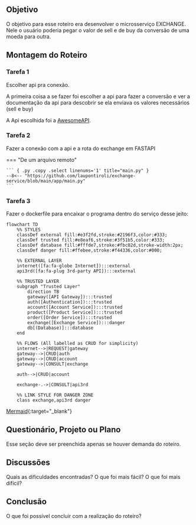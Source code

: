 ## Objetivo

O objetivo para esse roteiro era desenvolver o microsserviço EXCHANGE. Nele o usuário poderia pegar o valor de sell e de buy da conversão de uma moeda para outra.
## Montagem do Roteiro


### Tarefa 1

Escolher api pra conexão.

A primeira coisa a se fazer foi escolher a api para fazer a conversão e ver a documentação da api para descobrir se ela enviava os valores necessários (sell e buy)

A Api escolhida foi a [AwesomeAPI](https://docs.awesomeapi.com.br/api-de-moedas).

### Tarefa 2

Fazer a conexão com a api e a rota do exchange em FASTAPI 

=== "De um arquivo remoto"

    ``` { .py .copy .select linenums='1' title="main.py" }
    --8<-- "https://github.com/laupontiroli/exchange-service/blob/main/app/main.py"
    ```


### Tarefa 3

Fazer o dockerfile para encaixar o programa dentro do serviço desse jeito:

```mermaid
flowchart TD
    %% STYLES
    classDef external fill:#e3f2fd,stroke:#2196f3,color:#333;
    classDef trusted fill:#e8eaf6,stroke:#3f51b5,color:#333;
    classDef database fill:#fffde7,stroke:#fbc02d,stroke-width:2px;
    classDef danger fill:#ffebee,stroke:#f44336,color:#000;

    %% EXTERNAL LAYER
    internet([fa:fa-globe Internet]):::external
    api3rd([fa:fa-plug 3rd-party API]):::external

    %% TRUSTED LAYER
    subgraph "Trusted Layer"
        direction TB
        gateway([API Gateway]):::trusted
        auth([Authentication]):::trusted
        account([Account Service]):::trusted
        product([Product Service]):::trusted
        order([Order Service]):::trusted
        exchange([Exchange Service]):::danger
        db[(Database)]:::database
    end

    %% FLOWS (All labelled as CRUD for simplicity)
    internet-->|REQUEST|gateway
    gateway-->|CRUD|auth
    gateway-->|CRUD|account
    gateway-->|CONSULT|exchange

    auth-->|CRUD|account

    exchange-.->|CONSULT|api3rd

    %% LINK STYLE FOR DANGER ZONE
    class exchange,api3rd danger

```

[Mermaid](https://mermaid.js.org/syntax/architecture.html){:target="_blank"}

## Questionário, Projeto ou Plano

Esse seção deve ser preenchida apenas se houver demanda do roteiro.

## Discussões

Quais as dificuldades encontradas? O que foi mais fácil? O que foi mais difícil?

## Conclusão

O que foi possível concluir com a realização do roteiro?